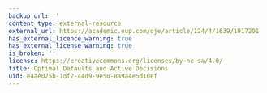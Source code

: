 ```yaml
---
backup_url: ''
content_type: external-resource
external_url: https://academic.oup.com/qje/article/124/4/1639/1917201
has_external_licence_warning: true
has_external_license_warning: true
is_broken: ''
license: https://creativecommons.org/licenses/by-nc-sa/4.0/
title: Optimal Defaults and Active Decisions
uid: e4ae025b-1df2-44d9-9e50-8a9a4e5d10ef
---
```

